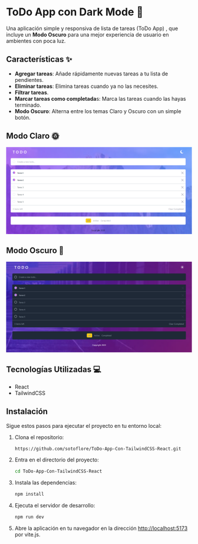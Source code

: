 # ToDo App con Dark Mode 🌙
 
Una aplicación simple y responsiva de lista de tareas (ToDo App) , que incluye un **Modo Oscuro** para una mejor experiencia de usuario en ambientes con poca luz.

## Características ✨
- **Agregar tareas**: Añade rápidamente nuevas tareas a tu lista de pendientes.
- **Eliminar tareas**: Elimina tareas cuando ya no las necesites.
- **Filtrar tareas**.
- **Marcar tareas como completada**s: Marca las tareas cuando las hayas terminado.
- **Modo Oscuro**: Alterna entre los temas Claro y Oscuro con un simple botón.

## Modo Claro 🌞
![web-app](https://github.com/sotoflore/ToDo-App-Con-TailwindCSS-React/blob/main/public/img-white.png)

## Modo Oscuro 🌙
![web-app](https://github.com/sotoflore/ToDo-App-Con-TailwindCSS-React/blob/main/public/img-dark.png)

## Tecnologías Utilizadas 💻
- React
- TailwindCSS

## Instalación

Sigue estos pasos para ejecutar el proyecto en tu entorno local:

1. Clona el repositorio:
    ```bash
    https://github.com/sotoflore/ToDo-App-Con-TailwindCSS-React.git
    ```
2. Entra en el directorio del proyecto:
    ```bash
    cd ToDo-App-Con-TailwindCSS-React
    ```
3. Instala las dependencias:
    ```bash
    npm install
    ```

4. Ejecuta el servidor de desarrollo:
    ```bash
    npm run dev
    ```

5. Abre la aplicación en tu navegador en la dirección [http://localhost:5173](http://localhost:5173) por vite.js.
